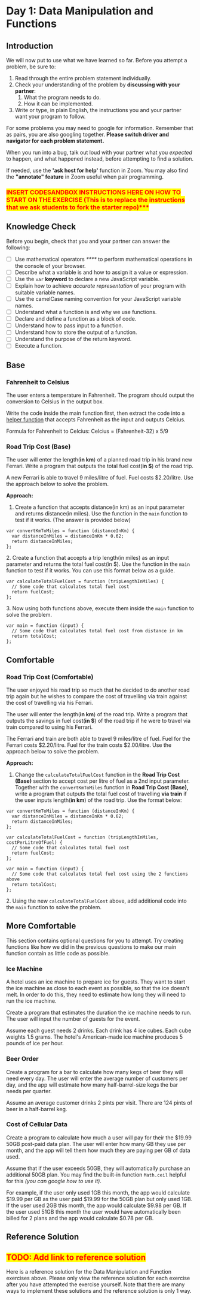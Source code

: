 # Day 1: Data Manipulation and Functions

## Introduction

We will now put to use what we have learned so far. Before you attempt a problem, be sure to:

1. Read through the entire problem statement individually.
2. Check your understanding of the problem by **discussing with your partner**:
   1. What the program needs to do.
   2. How it can be implemented.
3. Write or type, in plain English, the instructions you and your partner want your program to follow.

For some problems you may need to google for information. Remember that as pairs, you are also googling together. **Please switch driver and navigator for each problem statement.**

When you run into a bug, talk out loud with your partner what you _expected_ to happen, and what happened instead, before attempting to find a solution.

If needed, use the **'ask host for help'** function in Zoom. You may also find the **"annotate" feature** in Zoom useful when pair programming.

### <mark style="color:red;">INSERT CODESANDBOX INSTRUCTIONS HERE ON HOW TO START ON THE EXERCISE (This is to replace the instructions that we ask students to fork the starter repo)\*\*\*</mark>

## Knowledge Check

Before you begin, check that you and your partner can answer the following:

* [ ] Use mathematical operators _****_ to perform mathematical operations in the console of your browser.
* [ ] Describe what a variable is and how to assign it a value or expression.
* [ ] Use the `var` **keyword** to declare a new JavaScript variable.
* [ ] Explain how to achieve _accurate representation_ of your program with suitable variable names.
* [ ] Use the camelCase naming convention for your JavaScript variable names.
* [ ] Understand what a function is and why we use functions.
* [ ] Declare and define a function as a block of code.
* [ ] Understand how to pass input to a function.
* [ ] Understand how to store the output of a function.
* [ ] Understand the purpose of the return keyword.
* [ ] Execute a function.

## **Base**

### **Fahrenheit to Celsius**

The user enters a temperature in Fahrenheit. The program should output the conversion to Celsius in the output box.

Write the code inside the main function first, then extract the code into a [helper function](../../modules/2-structuring-and-debugging-code/2.3-functions.md#define-a-function) that accepts Fahrenheit as the input and outputs Celcius.

Formula for Fahrenheit to Celcius: Celcius = (Fahrenheit-32) x 5/9

### **Road Trip Cost (Base)**

The user will enter the length(**in km**) of a planned road trip in his brand new Ferrari. Write a program that outputs the total fuel cost(**in $**) of the road trip.

A new Ferrari is able to travel 9 miles/litre of fuel. Fuel costs $2.20/litre. Use the approach below to solve the problem.

**Approach:**&#x20;

1. Create a function that accepts distance(in km) as an input parameter and returns distance(in miles). Use the function in the `main` function to test if it works. (The answer is provided below)

```
var convertKmToMiles = function (distanceInKm) {
  var distanceInMiles = distanceInKm * 0.62;
  return distanceInMiles;
};
```

2\. Create a function that accepts a trip length(in miles) as an input parameter and returns the total fuel cost(in $). Use the function in the `main` function to test if it works. You can use this format below as a guide.

```
var calculateTotalFuelCost = function (tripLengthInMiles) {
  // Some code that calculates total fuel cost
  return fuelCost;
};
```

3\. Now using both functions above, execute them inside the `main` function to solve the problem.

```
var main = function (input) {
  // Some code that calculates total fuel cost from distance in km
  return totalCost;
};
```

## **Comfortable**

### **Road Trip Cost (Comfortable)**

The user enjoyed his road trip so much that he decided to do another road trip again but he wishes to compare the cost of travelling via train against the cost of travelling via his Ferrari.&#x20;

The user will enter the length(**in km**) of the road trip. Write a program that outputs the savings in fuel cost(**in $**) of the road trip if he were to travel via train compared to using his Ferrari.

The Ferrari and train are both able to travel 9 miles/litre of fuel. Fuel for the Ferrari costs $2.20/litre. Fuel for the train costs $2.00/litre. Use the approach below to solve the problem.

**Approach:**

1. Change the `calculateTotalFuelCost` function in the **Road Trip Cost (Base)** section to accept cost per litre of fuel as a 2nd input parameter. Together with the `convertKmToMiles` function in **Road Trip Cost (Base),** write a program that outputs the total fuel cost of travelling **via train** if the user inputs length(**in km**) of the road trip. Use the format below:

```
var convertKmToMiles = function (distanceInKm) {
  var distanceInMiles = distanceInKm * 0.62;
  return distanceInMiles;
};

var calculateTotalFuelCost = function (tripLengthInMiles, costPerLitreOfFuel) {
  // Some code that calculates total fuel cost
  return fuelCost;
};

var main = function (input) {
  // Some code that calculates total fuel cost using the 2 functions above
  return totalCost;
};
```

2\. Using the new `calculateTotalFuelCost` above, add additional code into the `main` function to solve the problem.

## More Comfortable

This section contains optional questions for you to attempt. Try creating functions like how we did in the previous questions to make our main function contain as little code as possible. &#x20;

### Ice Machine

A hotel uses an ice machine to prepare ice for guests. They want to start the ice machine as close to each event as possible, so that the ice doesn't melt. In order to do this, they need to estimate how long they will need to run the ice machine.

Create a program that estimates the duration the ice machine needs to run. The user will input the number of guests for the event.

Assume each guest needs 2 drinks. Each drink has 4 ice cubes. Each cube weights 1.5 grams. The hotel's American-made ice machine produces 5 pounds of ice per hour.

### Beer Order

Create a program for a bar to calculate how many kegs of beer they will need every day. The user will enter the average number of customers per day, and the app will estimate how many half-barrel-size kegs the bar needs per quarter.

Assume an average customer drinks 2 pints per visit. There are 124 pints of beer in a half-barrel keg.

### Cost of Cellular Data

Create a program to calculate how much a user will pay for their the $19.99 50GB post-paid data plan. The user will enter how many GB they use per month, and the app will tell them how much they are paying per GB of data used.

Assume that if the user exceeds 50GB, they will automatically purchase an additional 50GB plan. You may find the built-in function `Math.ceil` helpful for this _(you can google how to use it)_.

For example, if the user only used 1GB this month, the app would calculate $19.99 per GB as the user paid $19.99 for the 50GB plan but only used 1GB. If the user used 2GB this month, the app would calculate $9.98 per GB. If the user used 51GB this month the user would have automatically been billed for 2 plans and the app would calculate $0.78 per GB.

## Reference Solution

## <mark style="color:red;">TODO: Add link to reference solution</mark>

Here is a reference solution for the Data Manipulation and Function exercises above. Please only view the reference solution for each exercise after you have attempted the exercise yourself. Note that there are many ways to implement these solutions and the reference solution is only 1 way.
